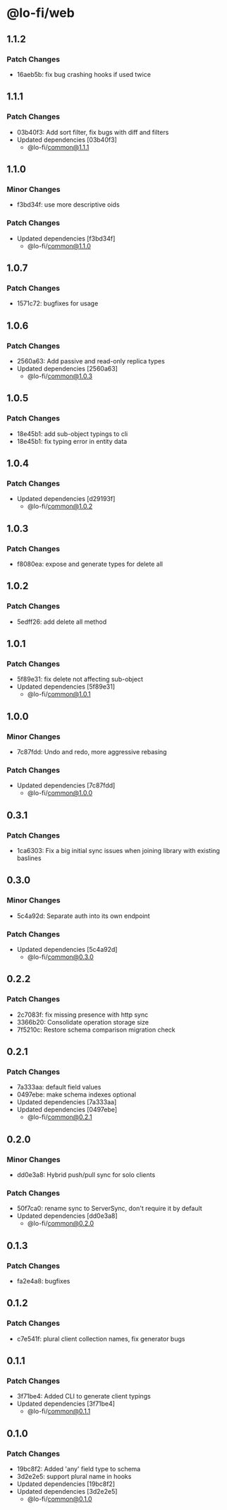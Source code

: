 # @lo-fi/web

## 1.1.2

### Patch Changes

- 16aeb5b: fix bug crashing hooks if used twice

## 1.1.1

### Patch Changes

- 03b40f3: Add sort filter, fix bugs with diff and filters
- Updated dependencies [03b40f3]
  - @lo-fi/common@1.1.1

## 1.1.0

### Minor Changes

- f3bd34f: use more descriptive oids

### Patch Changes

- Updated dependencies [f3bd34f]
  - @lo-fi/common@1.1.0

## 1.0.7

### Patch Changes

- 1571c72: bugfixes for usage

## 1.0.6

### Patch Changes

- 2560a63: Add passive and read-only replica types
- Updated dependencies [2560a63]
  - @lo-fi/common@1.0.3

## 1.0.5

### Patch Changes

- 18e45b1: add sub-object typings to cli
- 18e45b1: fix typing error in entity data

## 1.0.4

### Patch Changes

- Updated dependencies [d29193f]
  - @lo-fi/common@1.0.2

## 1.0.3

### Patch Changes

- f8080ea: expose and generate types for delete all

## 1.0.2

### Patch Changes

- 5edff26: add delete all method

## 1.0.1

### Patch Changes

- 5f89e31: fix delete not affecting sub-object
- Updated dependencies [5f89e31]
  - @lo-fi/common@1.0.1

## 1.0.0

### Minor Changes

- 7c87fdd: Undo and redo, more aggressive rebasing

### Patch Changes

- Updated dependencies [7c87fdd]
  - @lo-fi/common@1.0.0

## 0.3.1

### Patch Changes

- 1ca6303: Fix a big initial sync issues when joining library with existing baslines

## 0.3.0

### Minor Changes

- 5c4a92d: Separate auth into its own endpoint

### Patch Changes

- Updated dependencies [5c4a92d]
  - @lo-fi/common@0.3.0

## 0.2.2

### Patch Changes

- 2c7083f: fix missing presence with http sync
- 3366b20: Consolidate operation storage size
- 7f5210c: Restore schema comparison migration check

## 0.2.1

### Patch Changes

- 7a333aa: default field values
- 0497ebe: make schema indexes optional
- Updated dependencies [7a333aa]
- Updated dependencies [0497ebe]
  - @lo-fi/common@0.2.1

## 0.2.0

### Minor Changes

- dd0e3a8: Hybrid push/pull sync for solo clients

### Patch Changes

- 50f7ca0: rename sync to ServerSync, don't require it by default
- Updated dependencies [dd0e3a8]
  - @lo-fi/common@0.2.0

## 0.1.3

### Patch Changes

- fa2e4a8: bugfixes

## 0.1.2

### Patch Changes

- c7e541f: plural client collection names, fix generator bugs

## 0.1.1

### Patch Changes

- 3f71be4: Added CLI to generate client typings
- Updated dependencies [3f71be4]
  - @lo-fi/common@0.1.1

## 0.1.0

### Patch Changes

- 19bc8f2: Added 'any' field type to schema
- 3d2e2e5: support plural name in hooks
- Updated dependencies [19bc8f2]
- Updated dependencies [3d2e2e5]
  - @lo-fi/common@0.1.0
